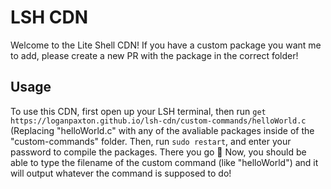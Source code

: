 # LSH CDN
Welcome to the Lite Shell CDN! If you have a custom package you want me to add, please create a new PR with the package in the correct folder!

## Usage
To use this CDN, first open up your LSH terminal, then run `get https://loganpaxton.github.io/lsh-cdn/custom-commands/helloWorld.c` (Replacing "helloWorld.c" with any of the avaliable packages inside of the "custom-commands" folder. Then, run `sudo restart`, and enter your password to compile the packages. There you go 🎉 Now, you should be able to type the filename of the custom command (like "helloWorld") and it will output whatever the command is supposed to do!
